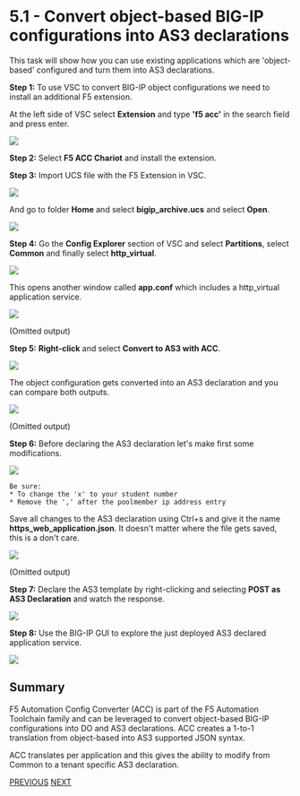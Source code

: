 # 5.1 - Convert object-based BIG-IP configurations into AS3 declarations

This task will show how you can use existing applications which are 'object-based' configured and turn them into AS3 declarations.

**Step 1:** To use VSC to convert BIG-IP object configurations we need to install an additional F5 extension.

At the left side of VSC select **Extension** and type **'f5 acc'** in the search field and press enter.

![](../png/module5/task5_1_p1.png)

**Step 2:** Select **F5 ACC Chariot** and install the extension.

**Step 3:** Import UCS file with the F5 Extension in VSC.

![](../png/module5/task5_1_p2.png)

And go to folder **Home** and select  **bigip_archive.ucs** and select **Open**.

![](../png/module5/task5_1_p3.png)

**Step 4:** Go the **Config Explorer** section of VSC and select **Partitions**, select **Common** and finally select **http_virtual**.

![](../png/module5/task5_1_p4.png)

This opens another window called **app.conf** which includes a http_virtual application service.

![](../png/module5/task5_1_p5.png)

(Omitted output)

**Step 5:** **Right-click** and select **Convert to AS3 with ACC**.

![](../png/module5/task5_1_p6.png)

The object configuration gets converted into an AS3 declaration and you can compare both outputs.

![](../png/module5/task5_1_p7.png)

(Omitted output)

**Step 6:** Before declaring the AS3 declaration let's make first some modifications.

![](../png/module5/task5_1_p8.png)

```
Be sure:
* To change the 'x' to your student number
* Remove the ',' after the poolmember ip address entry
```

Save all changes to the AS3 declaration using Ctrl+s and give it the name **https_web_application.json**. It doesn't matter where the file gets saved, this is a don't care.

![](../png/module5/task5_1_p9.png)

(Omitted output)

**Step 7:** Declare the AS3 template by right-clicking and selecting **POST as AS3 Declaration** and watch the response.

![](../png/module5/task5_1_p10.png)

**Step 8:** Use the BIG-IP GUI to explore the just deployed AS3 declared application service.

![](../png/module5/task5_1_p11.png)

## Summary
F5 Automation Config Converter (ACC) is part of the F5 Automation Toolchain family and can be leveraged to convert object-based BIG-IP configurations into DO and AS3 declarations. ACC creates a 1-to-1 translation from object-based into AS3 supported JSON syntax. 

ACC translates per application and this gives the ability to modify from Common to a tenant specific AS3 declaration.

[PREVIOUS](module_5/module_5.md)      [NEXT](module_6/module_6.md)